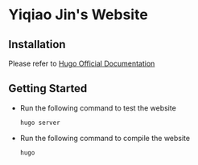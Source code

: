 # Yiqiao Jin's Website

## Installation

Please refer to [Hugo Official Documentation](https://docs.hugoblox.com/tutorial/blog/)

## Getting Started

* Run the following command to test the website
  
  ```bash
  hugo server
  ```

* Run the following command to compile the website 

  ```bash
  hugo
  ```
